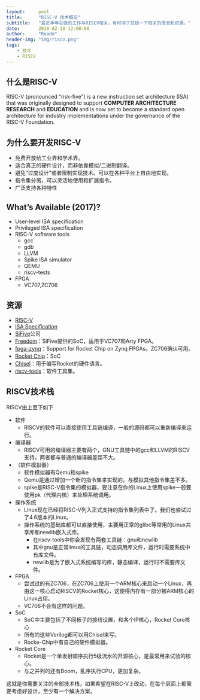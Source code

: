 ```yaml
---
layout:     post
title:      "RISC-V 技术概览"
subtitle:   "最近半年在做的工作与RISCV相关，有时间了总结一下相关的信息和资源。"
date:       2018-02-18 12:00:00
author:     "Readm"
header-img: "img/riscv.png"
tags:
    - 技术
    - RISCV
---
```


## 什么是RISC-V

RISC-V (pronounced “risk-five”) is a new instruction set architecture (ISA) that was originally designed to support **COMPUTER ARCHITECTURE RESEARCH** and **EDUCATION** and is now set to become a standard open architecture for industry implementations under the governance of the RISC-V Foundation. 

## 为什么要开发RISC-V

+ 免费开放给工业界和学术界。
+ 适合真正的硬件设计，而非依靠模拟/二进制翻译。
+ 避免“过度设计”或者限制实现技术。可以在各种平台上自由地实现。
+ 指令集分离，可以灵活地使用和扩展指令。
+ 广泛支持各种特性

## What’s Available (2017)?

+ User-level ISA specification
+ Privileged ISA specification
+ RISC-V software tools
	+ gcc
	+ gdb
	+ LLVM
	+ Spike ISA simulator
	+ QEMU
	+ riscv-tests
+ FPGA
	+ VC707,ZC706

## 资源

+ [RISC-V](https://riscv.org/)
+ [ISA Specification](https://riscv.org/specifications/)
+ [SiFive](https://www.sifive.com/)公司
+ [Freedom](https://github.com/Readm/freedom)：SiFive提供的SoC，适用于VC707和Arty FPGA。
+ [fpga-zynq](https://github.com/ucb-bar/fpga-zynq)：Support for Rocket Chip on Zynq FPGAs。ZC706确认可用。
+ [Rocket Chip](https://github.com/freechipsproject/rocket-chip)：SoC
+ [Chisel](https://github.com/freechipsproject/chisel3)：用于编写Rocket的硬件语言。
+ [riscv-tools](https://github.com/riscv/riscv-tools)：软件工具集。


## RISCV技术栈

RISCV由上至下如下

+ 软件
	+ RISCV的软件可以直接使用工具链编译，一般的源码都可以重新编译来运行。
+ 编译器
	+ RISCV可用的编译器主要有两个，GNU工具链中的gcc和LLVM的RISCV支持，两者都与普通的编译器差距不大。
+ （软件模拟器）
	+ 软件模拟器有Qemu和spike
	+ Qemu是通过增加一个新的指令集来实现的，与模拟其他指令集差不多。
	+ spike是RISC-V指令集的模拟器，要注意在你的Linux上使用spike一般要使用pk（代理内核）来处理系统调用。
+ 操作系统
	+ Linux现在已经将RISC-V列入正式支持的指令集列表中了。我们也尝试过了4.6版本的Linux。
	+ 操作系统的基础库都可以直接使用，主要用正常的glibc等常用的Linux共享库和newlib嵌入式库。
		+ 在riscv-tools中你会发现有两套工具链：gnu和newlib
		+ 其中gnu是正常linux的工具链，动态调用库文件，运行时需要系统中有库文件。
		+ newlib是为了嵌入式系统编写的库，静态编译，运行时不需要库文件。
+ FPGA
	+ 尝试过的有ZC706，在ZC706上使用一个ARM核心来启动一个Linux，再由这一核心启动RISCV的Rocket核心，这使得内存有一部分被ARM核心的Linux占用。
	+ VC706不会有这样的问题。
+ SoC
	+ SoC中主要包括了不同板子的接线设置，和各个IP核心，Rocket Core核心
	+ 所有的这些Verilog都可以用Chisel来写。
	+ Rocke-Chip中有自己的硬件模拟器。
+ Rocket Core
	+ Rocket是一个单发射顺序执行5级流水的开源核心，是最常用来试验的核心。
	+ 与之并列的还有Boom，乱序执行CPU，更加复杂。

这就是你需要关注的全部技术栈，如果希望在RISC-V上改动，在每个层面上都需要考虑好设计，至少有一个解决方案。